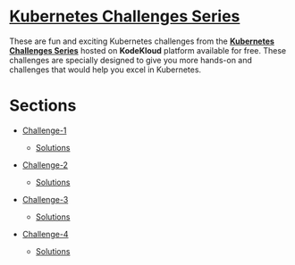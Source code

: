 # [Kubernetes Challenges Series](https://kodekloud.com/courses/kubernetes-challenges/)

These are fun and exciting Kubernetes challenges from the __[Kubernetes Challenges Series](https://kodekloud.com/courses/kubernetes-challenges/)__ hosted on **KodeKloud** platform available for free. 
These challenges are specially designed to give you more hands-on and challenges that would help you excel in Kubernetes.


# Sections

- [Challenge-1]()
   - [Solutions]()

- [Challenge-2]()
  - [Solutions]()

- [Challenge-3]()
  - [Solutions]()

- [Challenge-4]()
  - [Solutions]()


